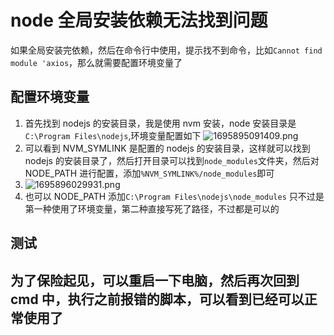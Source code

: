 # node 全局安装依赖无法找到问题

如果全局安装完依赖，然后在命令行中使用，提示找不到命令，比如`Cannot find module 'axios`，那么就需要配置环境变量了

## 配置环境变量

1. 首先找到 nodejs 的安装目录，我是使用 nvm 安装，node 安装目录是
   `C:\Program Files\nodejs`,环境变量配置如下
   ![1695895091409.png](https://cdn.mo0.top/1695895091409.png)
2. 可以看到 NVM_SYMLINK 是配置的 nodejs 的安装目录，这样就可以找到 nodejs 的安装目录了，然后打开目录可以找到`node_modules`文件夹，然后对 NODE_PATH 进行配置，添加`%NVM_SYMLINK%/node_modules`即可
3. ![1695896029931.png](https://cdn.mo0.top/1695896029931.png)
4. 也可以 NODE_PATH 添加`C:\Program Files\nodejs\node_modules`
   只不过是第一种使用了环境变量，第二种直接写死了路径，不过都是可以的

## 测试

## 为了保险起见，可以重启一下电脑，然后再次回到 cmd 中，执行之前报错的脚本，可以看到已经可以正常使用了
